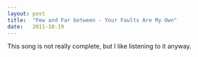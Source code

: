 ```yaml
---
layout: post
title:  "Few and Far between - Your Faults Are My Own"
date:   2011-10-19
---
```


This song is not really complete, but I like listening to it anyway.

<script type="text/javascript">
  var filename = "Few and Far Between - EP - 02 -  Your Faults Are My Own.mp3";
  var path = "{{ "/music/" | prepend: site.baseurl }}" + filename;
</script>

<script type="text/javascript">
  document.write('<audio src="' + path + '" preload="auto"></audio>');
  document.write('<a href="' + path + '" download="' + filename + '">download</a>');
</script>

